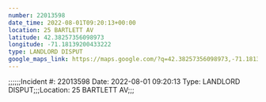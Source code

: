 ```yaml
---
number: 22013598
date_time: 2022-08-01T09:20:13+00:00
location: 25 BARTLETT AV
latitude: 42.38257356098973
longitude: -71.18139200433222
type: LANDLORD DISPUT
google_maps_link: https://maps.google.com/?q=42.38257356098973,-71.18139200433222
---
```


;;;;;;Incident #: 22013598  Date: 2022-08-01 09:20:13   Type: LANDLORD DISPUT;;;Location: 25 BARTLETT AV;;;
